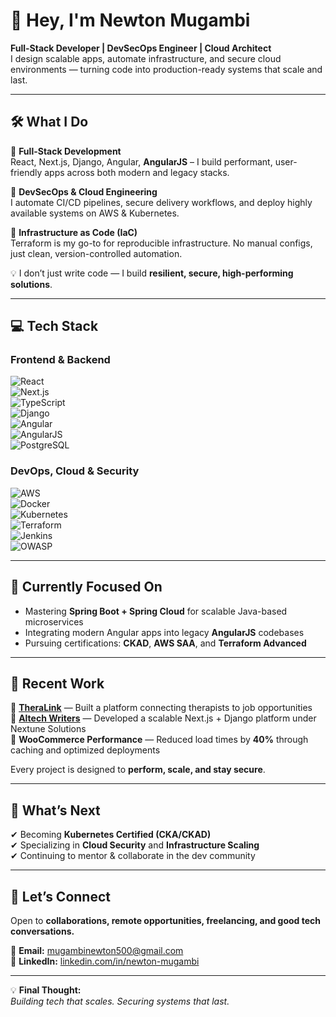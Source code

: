 # 👋 Hey, I'm Newton Mugambi  
 
**Full-Stack Developer | DevSecOps Engineer | Cloud Architect**     
I design scalable apps, automate infrastructure, and secure cloud environments — turning code into production-ready systems that scale and last.

---

## 🛠️ What I Do

🔹 **Full-Stack Development**  
React, Next.js, Django, Angular, **AngularJS** – I build performant, user-friendly apps across both modern and legacy stacks.  

🔹 **DevSecOps & Cloud Engineering**  
I automate CI/CD pipelines, secure delivery workflows, and deploy highly available systems on AWS & Kubernetes.  

🔹 **Infrastructure as Code (IaC)**  
Terraform is my go-to for reproducible infrastructure. No manual configs, just clean, version-controlled automation.  

💡 I don’t just write code — I build **resilient, secure, high-performing solutions**.

---

## 💻 Tech Stack  

### **Frontend & Backend**  
![React](https://img.shields.io/badge/-React-61DAFB?logo=react&logoColor=black)  
![Next.js](https://img.shields.io/badge/-Next.js-000000?logo=next.js)  
![TypeScript](https://img.shields.io/badge/-TypeScript-3178C6?logo=typescript)  
![Django](https://img.shields.io/badge/-Django-092E20?logo=django)  
![Angular](https://img.shields.io/badge/-Angular-DD0031?logo=angular)  
![AngularJS](https://img.shields.io/badge/-AngularJS-E23237?logo=angularjs&logoColor=white)  
![PostgreSQL](https://img.shields.io/badge/-PostgreSQL-336791?logo=postgresql)  

### **DevOps, Cloud & Security**  
![AWS](https://img.shields.io/badge/-AWS-FF9900?logo=amazon-aws)  
![Docker](https://img.shields.io/badge/-Docker-2496ED?logo=docker)  
![Kubernetes](https://img.shields.io/badge/-Kubernetes-326CE5?logo=kubernetes)  
![Terraform](https://img.shields.io/badge/-Terraform-623CE4?logo=terraform)  
![Jenkins](https://img.shields.io/badge/-Jenkins-D24939?logo=jenkins)  
![OWASP](https://img.shields.io/badge/-OWASP-000000?logo=owasp)

---

## 🧠 Currently Focused On  

- Mastering **Spring Boot + Spring Cloud** for scalable Java-based microservices  
- Integrating modern Angular apps into legacy **AngularJS** codebases  
- Pursuing certifications: **CKAD**, **AWS SAA**, and **Terraform Advanced**  

---

## 💼 Recent Work  

🔹 [**TheraLink**](https://theralink.net) — Built a platform connecting therapists to job opportunities  
🔹 [**Altech Writers**](https://altechwriters.com) — Developed a scalable Next.js + Django platform under Nextune Solutions  
🔹 **WooCommerce Performance** — Reduced load times by **40%** through caching and optimized deployments  

Every project is designed to **perform, scale, and stay secure**.

---

## 🔭 What’s Next  

✔ Becoming **Kubernetes Certified (CKA/CKAD)**  
✔ Specializing in **Cloud Security** and **Infrastructure Scaling**  
✔ Continuing to mentor & collaborate in the dev community  

---

## 🤝 Let’s Connect  

Open to **collaborations, remote opportunities, freelancing, and good tech conversations.**  

📩 **Email:** [mugambinewton500@gmail.com](mailto:mugambinewton500@gmail.com)  
🔗 **LinkedIn:** [linkedin.com/in/newton-mugambi](https://linkedin.com/in/newton-mugambi-666671243/)

---

💡 **Final Thought:**  
*Building tech that scales. Securing systems that last.*  
